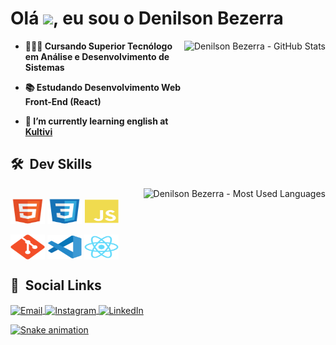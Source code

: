 # Olá <img src="https://raw.githubusercontent.com/kaueMarques/kaueMarques/master/hi.gif" width="30em">, eu sou o Denilson Bezerra
<a href="https://github.com/denilsonbezerra">
  <img align="right" alt="Denilson Bezerra - GitHub Stats" height="150em" src="https://github-readme-stats.vercel.app/api?username=denilsonbezerra&show_icons=true&theme=github_dark&include_all_commits=true&count_private=true&">
</a>

- **👨🏽‍🎓 Cursando Superior Tecnólogo em Análise e Desenvolvimento de Sistemas**
  
- **📚 Estudando Desenvolvimento Web Front-End (React)**

- **🌱 I’m currently learning english at [Kultivi](https://kultivi.com)**

## 🛠 &nbsp;Dev Skills

<a href="https://github.com/denilsonbezerra">
  <img align="right" alt="Denilson Bezerra - Most Used Languages" height="150em" src="https://github-readme-stats.vercel.app/api/top-langs/?username=denilsonbezerra&layout=compact&langs_count=4&theme=github_dark">
</a>
<br>
<div>
  <img align="center" alt="HTML5" height="40" width="55" src="https://raw.githubusercontent.com/devicons/devicon/master/icons/html5/html5-original.svg">
  <img align="center" alt="CSS3" height="40" width="55" src="https://raw.githubusercontent.com/devicons/devicon/master/icons/css3/css3-original.svg">
  <img align="center" alt="JavaScript" height="38" width="55" src="https://raw.githubusercontent.com/devicons/devicon/master/icons/javascript/javascript-plain.svg">
  <br><br>
  <img align="center" alt="Git" height="40" width="55" src="https://raw.githubusercontent.com/devicons/devicon/master/icons/git/git-original.svg">
  <img align="center" alt="VS Code" height="38" width="55" src="https://raw.githubusercontent.com/devicons/devicon/master/icons/vscode/vscode-original.svg">
  <img align="center" alt="React" height="40" width="55" src="https://raw.githubusercontent.com/devicons/devicon/master/icons/react/react-original.svg">
</div>

## 🔗 &nbsp;Social Links

<div> 
  <a href="mailto:denilsonbezerra.10@hotmail.com">
    <img align="center" alt="Email" height="30" src="https://img.shields.io/badge/-Email-05122A?style=flat&logo=gmail&logoColor=white">
  </a>
  <a href="https://instagram.com/denilsonbezerra_">
    <img align="center" alt="Instagram" height="30" src="https://img.shields.io/badge/-Instagram-05122A?style=flat&logo=instagram&logoColor=white">
  </a>
  <a href="https://www.linkedin.com/in/denilson-bezerra-178507223/">
    <img align="center" alt="LinkedIn" height="30" src="https://img.shields.io/badge/-LinkedIn-05122A?style=flat&logo=linkedin&logoColor=white">
  </a>
</div>

[![Snake animation](https://github.com/denilsonbezerra/denilsonbezerra/blob/output/github-contribution-grid-snake.svg)](https://github.com/denilsonbezerra)
